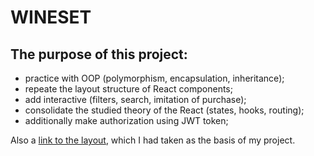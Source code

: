 # WINESET
## The purpose of this project:
- practice with OOP (polymorphism, encapsulation, inheritance);
- repeate the layout structure of React components;
- add interactive (filters, search, imitation of purchase);
- consolidate the studied theory of the React (states, hooks, routing);
- additionally make authorization using JWT token;

Also a [link to the layout](https://www.figma.com/file/ESg7icZQv5cdTJ9GGtu8cB/wineset), which I had taken as the basis of my project.
